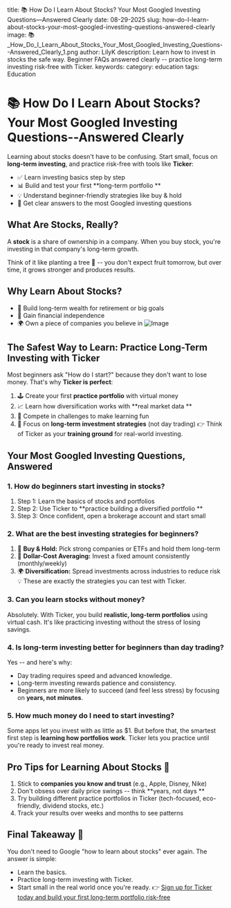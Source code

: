 title: 📚 How Do I Learn About Stocks? Your Most Googled Investing Questions—Answered Clearly
date: 08-29-2025
slug: how-do-I-learn-about-stocks-your-most-googled-investing-questions-answered-clearly
image: 📚_How_Do_I_Learn_About_Stocks_Your_Most_Googled_Investing_Questions--Answered_Clearly_1.png
author: LilyK
description: Learn how to invest in stocks the safe way. Beginner FAQs answered clearly -- practice long-term investing risk-free with Ticker.
keywords: 
category: education
tags: Education


# **📚 How Do I Learn About Stocks? Your Most Googled Investing Questions--Answered Clearly**

Learning about stocks doesn't have to be confusing. Start small, focus on **long-term investing**, and practice risk-free with tools like **Ticker**:

- ✅ Learn investing basics step by step
- 📊 Build and test your first **long-term portfolio
**
- 💡 Understand beginner-friendly strategies like buy & hold
- 🔎 Get clear answers to the most Googled investing questions
## **What Are Stocks, Really?**

A **stock** is a share of ownership in a company. When you buy stock, you're investing in that company's long-term growth.

Think of it like planting a tree 🌱 -- you don't expect fruit tomorrow, but over time, it grows stronger and produces results.

## **Why Learn About Stocks?**

- 💸 Build long-term wealth for retirement or big goals
- 🔑 Gain financial independence
- 🌍 Own a piece of companies you believe in
![Image](/imgs/📚_How_Do_I_Learn_About_Stocks_Your_Most_Googled_Investing_Questions--Answered_Clearly_1.png)

## **The Safest Way to Learn: Practice Long-Term Investing with Ticker**

Most beginners ask "How do I start?" because they don't want to lose money. That's why **Ticker is perfect**:

1. 🕹️ Create your first **practice portfolio** with virtual money
1. 📈 Learn how diversification works with **real market data
**
1. 🤝 Compete in challenges to make learning fun
1. 🎯 Focus on **long-term investment strategies** (not day trading)
👉 Think of Ticker as your **training ground** for real-world investing.

## **Your Most Googled Investing Questions, Answered**

### **1. How do beginners start investing in stocks?**

1. Step 1: Learn the basics of stocks and portfolios
1. Step 2: Use Ticker to **practice building a diversified portfolio
**
1. Step 3: Once confident, open a brokerage account and start small
### **2. What are the best investing strategies for beginners?**

1. 🎯 **Buy & Hold:** Pick strong companies or ETFs and hold them long-term
1. 🌱 **Dollar-Cost Averaging:** Invest a fixed amount consistently (monthly/weekly)
1. 🌍 **Diversification:** Spread investments across industries to reduce risk
💡 These are exactly the strategies you can test with Ticker.

### **3. Can you learn stocks without money?**

Absolutely. With Ticker, you build **realistic, long-term portfolios** using virtual cash. It's like practicing investing without the stress of losing savings.

### **4. Is long-term investing better for beginners than day trading?**

Yes -- and here's why:

- Day trading requires speed and advanced knowledge.
- Long-term investing rewards patience and consistency.
- Beginners are more likely to succeed (and feel less stress) by focusing on **years, not minutes**.
### **5. How much money do I need to start investing?**

Some apps let you invest with as little as $1. But before that, the smartest first step is **learning how portfolios work**. Ticker lets you practice until you're ready to invest real money.

## **Pro Tips for Learning About Stocks 📌**

1. Stick to **companies you know and trust** (e.g., Apple, Disney, Nike)
1. Don't obsess over daily price swings -- think **years, not days
**
1. Try building different practice portfolios in Ticker (tech-focused, eco-friendly, dividend stocks, etc.)
1. Track your results over weeks and months to see patterns
## **Final Takeaway 🎉**

You don't need to Google "how to learn about stocks" ever again. The answer is simple:

- Learn the basics.
- Practice long-term investing with Ticker.
- Start small in the real world once you're ready.
👉 [Sign up for Ticker today and build your first long-term portfolio risk-free](http://heyticker.com)
